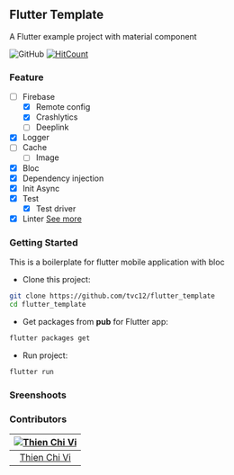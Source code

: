 ## Flutter Template

A Flutter example project with material component

![GitHub](https://img.shields.io/github/license/tvc12/flutter_template.svg)
[![HitCount](http://hits.dwyl.io/tvc/flutter_template.svg)](http://hits.dwyl.io/tvc/flutter_template)

### Feature

+ [ ] Firebase
    + [x] Remote config
    + [x] Crashlytics
    + [ ] Deeplink
+ [x] Logger
+ [ ] Cache
    + [ ] Image
+ [x] Bloc
+ [x] Dependency injection
+ [x] Init Async
+ [x] Test
    + [x] Test driver
+ [x] Linter [See more](http://dart-lang.github.io/linter/lints)

### Getting Started

This is a boilerplate for flutter mobile application with bloc

- Clone this project:

```bash
git clone https://github.com/tvc12/flutter_template
cd flutter_template
```

- Get packages from **pub** for Flutter app:

```bash
flutter packages get
```

- Run project:

```bash
flutter run
```

### Sreenshoots


### Contributors

| [![Thien Chi Vi](https://github.com/tvc12.png?size=100)](https://github.com/tvc12) | 
| :---: |
| [Thien Chi Vi](https://github.com/tvc12) | 
